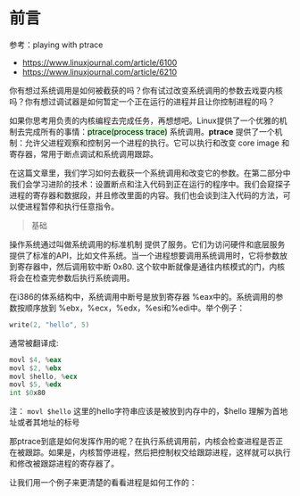# 前言
参考：playing with ptrace
- https://www.linuxjournal.com/article/6100
- https://www.linuxjournal.com/article/6210

你有想过系统调用是如何被截获的吗？你有试过改变系统调用的参数去戏耍内核吗？你有想过调试器是如何暂定一个正在运行的进程并且让你控制进程的吗？

如果你思考用负责的内核编程去完成任务，再想想吧。Linux提供了一个优雅的机制去完成所有的事情：<mark style="background: #BBFABBA6;">ptrace(process trace)</mark> 系统调用。**ptrace** 提供了一个机制：允许父进程观察和控制另一个进程的执行。它可以执行和改变 core image 和 寄存器，常用于断点调试和系统调用跟踪。

在这篇文章里，我们学习如何去截获一个系统调用和改变它的参数。在第二部分中我们会学习进阶的技术：设置断点和注入代码到正在运行的程序中。我们会窥探子进程的寄存器和数据段，并且修改里面的内容。我们也会谈到注入代码的方法，可以使进程暂停和执行任意指令。

> 基础

操作系统通过叫做系统调用的标准机制 提供了服务。它们为访问硬件和底层服务提供了标准的API，比如文件系统。当一个进程想要调用系统调用时，它将参数放到寄存器中，然后调用软中断 0x80. 这个软中断就像是通往内核模式的门，内核将会在检查完参数后执行系统调用。

在i386的体系结构中，系统调用中断号是放到寄存器 %eax中的。系统调用的参数按顺序放到 %ebx，%ecx，%edx，%esi和%edi中。举个例子：
```c
write(2, "hello", 5)
```
通常被翻译成:
```asm
movl $4, %eax
movl $2, %ebx
movl $hello, %ecx
movl $5, %edx
int $0x80
```

注： `movl $hello` 这里的hello字符串应该是被放到内存中的，$hello 理解为首地址或者其地址的标号

那ptrace到底是如何发挥作用的呢？在执行系统调用前，内核会检查进程是否正在被跟踪。如果是，内核暂停进程，然后把控制权交给跟踪进程，这样就可以执行和修改被跟踪进程的寄存器了。

让我们用一个例子来更清楚的看看进程是如何工作的：

